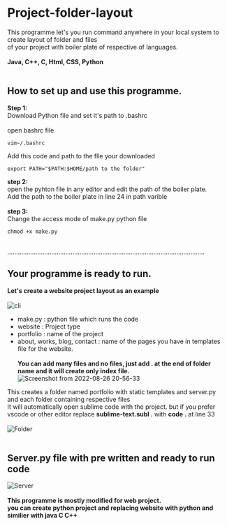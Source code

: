 # Project-folder-layout

This programme let's you run command anywhere in your local system to create layout of folder and files<br/> of your project with boiler plate of respective of languages. <br/>
<br/>
**Java,  C++,  C,  Html,  CSS,  Python**<br/>
<br/>
## How to set up and use this programme.<br/>

**Step 1:** <br/>
Download Python file and set it's path to .bashrc <br/>
<br/>
open bashrc file
```vim
vim~/.bashrc
```
Add this code and path to the flle your downloaded
```vim
export PATH="$PATH:$HOME/path to the folder"
```
**step 2:**<br/>
open the pyhton file in any editor and edit the path of the boiler plate.<br/>
Add the path to the boiler plate in line 24 in path varible
<br/><br/>
**step 3:**<br/>
Change the access mode of make.py python file<br/>
```vim
chmod +x make.py
```
</br> ................................................................................................................
## Your programme is ready to run.
**Let's create a website project layout as an example**<br/><br/>
![cli](https://user-images.githubusercontent.com/84000636/186934556-979a79a2-1c65-49bd-989e-0667fc2cf2d8.png)<br/>
- make.py : python file which runs the code
- website : Project type
- portfolio : name of the project
- about, works, blog, contact : name of the pages you have in templates file for the website. 
</br></br>
**You can add many files and no files, just add . at the end of folder name and it will create only index file.** <br/>
![Screenshot from 2022-08-26 20-56-33](https://user-images.githubusercontent.com/84000636/186939766-f9defc1a-343b-44bc-a3a6-78789ef83090.png)</br>

This creates a folder named portfolio with static templates and server.py and each folder containing respective files</br>
It will automatically open sublime code with the project. but if you prefer vscode or other editor replace **sublime-text.subl .** with **code .** at line 33</br></br>
![Folder](https://user-images.githubusercontent.com/84000636/186936491-dd7c82fe-45c6-4f30-93d7-b28c1a524dcc.png)<br/></br>
## Server.py file with pre written and ready to run code<br/>
![Server](https://user-images.githubusercontent.com/84000636/186938851-225ec3fb-f51a-4f64-90d2-d550df2bd563.png)
<br/></br>
**This programme is mostly modified for web project.</br>
you can create python project and replacing website with python and similier with java C C++**</br> <br/>




